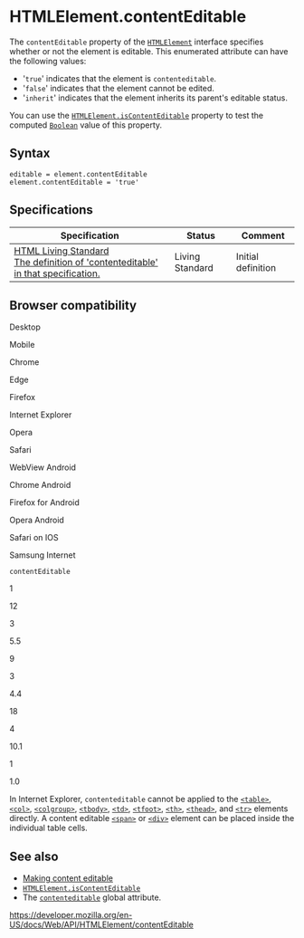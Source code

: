 # HTMLElement.contentEditable

The `contentEditable` property of the [`HTMLElement`](../htmlelement) interface specifies whether or not the element is editable. This enumerated attribute can have the following values:

- '`true`' indicates that the element is `contenteditable`.
- '`false`' indicates that the element cannot be edited.
- '`inherit`' indicates that the element inherits its parent's editable status.

You can use the [`HTMLElement.isContentEditable`](iscontenteditable) property to test the computed [`Boolean`](https://developer.mozilla.org/en-US/docs/Web/JavaScript/Reference/Global_Objects/Boolean) value of this property.

## Syntax

    editable = element.contentEditable
    element.contentEditable = 'true'

## Specifications

<table><thead><tr class="header"><th>Specification</th><th>Status</th><th>Comment</th></tr></thead><tbody><tr class="odd"><td><a href="https://html.spec.whatwg.org/multipage/interaction.html#contenteditable">HTML Living Standard<br />
<span class="small">The definition of 'contenteditable' in that specification.</span></a></td><td><span class="spec-living">Living Standard</span></td><td>Initial definition</td></tr></tbody></table>

## Browser compatibility

Desktop

Mobile

Chrome

Edge

Firefox

Internet Explorer

Opera

Safari

WebView Android

Chrome Android

Firefox for Android

Opera Android

Safari on IOS

Samsung Internet

`contentEditable`

1

12

3

5.5

9

3

4.4

18

4

10.1

1

1.0

In Internet Explorer, `contenteditable` cannot be applied to the [`<table>`](https://developer.mozilla.org/en-US/docs/Web/HTML/Element/table), [`<col>`](https://developer.mozilla.org/en-US/docs/Web/HTML/Element/col), [`<colgroup>`](https://developer.mozilla.org/en-US/docs/Web/HTML/Element/colgroup), [`<tbody>`](https://developer.mozilla.org/en-US/docs/Web/HTML/Element/tbody), [`<td>`](https://developer.mozilla.org/en-US/docs/Web/HTML/Element/td), [`<tfoot>`](https://developer.mozilla.org/en-US/docs/Web/HTML/Element/tfoot), [`<th>`](https://developer.mozilla.org/en-US/docs/Web/HTML/Element/th), [`<thead>`](https://developer.mozilla.org/en-US/docs/Web/HTML/Element/thead), and [`<tr>`](https://developer.mozilla.org/en-US/docs/Web/HTML/Element/tr) elements directly. A content editable [`<span>`](https://developer.mozilla.org/en-US/docs/Web/HTML/Element/span) or [`<div>`](https://developer.mozilla.org/en-US/docs/Web/HTML/Element/div) element can be placed inside the individual table cells.

## See also

- [Making content editable](https://developer.mozilla.org/en-US/docs/Web/Guide/HTML/Editable_content)
- [`HTMLElement.isContentEditable`](iscontenteditable)
- The [`contenteditable`](https://developer.mozilla.org/en-US/docs/Web/HTML/Global_attributes#attr-contenteditable) global attribute.

<a href="https://developer.mozilla.org/en-US/docs/Web/API/HTMLElement/contentEditable" class="_attribution-link">https://developer.mozilla.org/en-US/docs/Web/API/HTMLElement/contentEditable</a>

